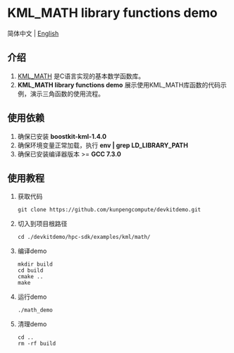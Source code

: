 # **KML_MATH library functions demo**

简体中文 | [English](README_en.md)

## 介绍

1. [KML_MATH](https://www.hikunpeng.com/document/detail/zh/kunpengaccel/math-lib/devg-kml/kunpengaccel_kml_16_0111.html)
   是C语言实现的基本数学函数库。
2. **KML_MATH library functions demo** 展示使用KML_MATH库函数的代码示例，演示三角函数的使用流程。

## 使用依赖

1. 确保已安装 **boostkit-kml-1.4.0**
2. 确保环境变量正常加载，执行 **env | grep LD_LIBRARY_PATH**
3. 确保已安装编译器版本 >= **GCC 7.3.0**

## 使用教程

1. 获取代码

   ```shell
   git clone https://github.com/kunpengcompute/devkitdemo.git
   ```

2. 切入到项目根路径

   ```shell
   cd ./devkitdemo/hpc-sdk/examples/kml/math/
   ```

3. 编译demo

   ```shell
   mkdir build
   cd build
   cmake ..
   make
   ```

4. 运行demo

   ```shell
   ./math_demo
   ```

5. 清理demo

   ```shell
   cd ..
   rm -rf build
   ```